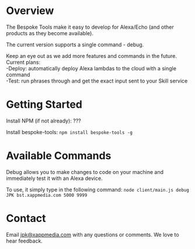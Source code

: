 # Overview
The Bespoke Tools make it easy to develop for Alexa/Echo (and other products as they become available).

The current version supports a single command - debug.

Keep an eye out as we add more features and commands in the future. Current plans:  
-Deploy: automatically deploy Alexa lambdas to the cloud with a single command  
-Test: run phrases through and get the exact input sent to your Skill service

# Getting Started
Install NPM (if not already):
???

Install bespoke-tools:
`npm install bespoke-tools -g`

# Available Commands
Debug allows you to make changes to code on your machine and immediately test it with an Alexa device.

To use, it simply type in the following command:
`node client/main.js debug JPK bst.xappmedia.com 5000 9999`

# Contact
Email jpk@xappmedia.com with any questions or comments. We love to hear feedback.